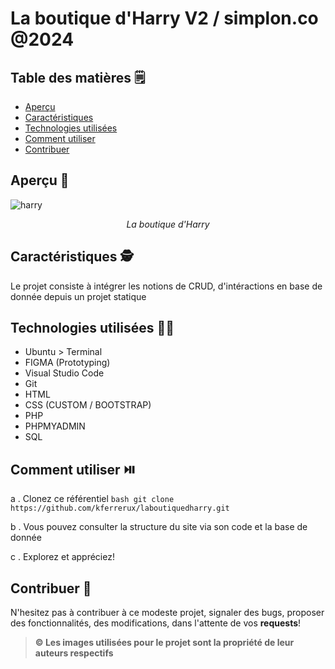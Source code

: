 # La boutique d'Harry V2 / simplon.co @2024

## Table des matières 🗒️

- [Aperçu](#aperçu)
- [Caractéristiques](#caractéristiques)
- [Technologies utilisées](#technologies-utilisées)
- [Comment utiliser](#comment-utiliser)
- [Contribuer](#contribuer)

## Aperçu 👀
![harry](https://github.com/kferrerux/laboutiquedharry/assets/77007630/b5266b00-0d13-4e99-8bf4-36c748d5bffb)
*<p align=center>La boutique d'Harry</p>*

## Caractéristiques 🕵️

Le projet consiste à intégrer les notions de CRUD, d'intéractions en base de donnée depuis un projet statique

## Technologies utilisées 👨‍💻

- Ubuntu > Terminal 
- FIGMA (Prototyping)
- Visual Studio Code
- Git
- HTML
- CSS (CUSTOM / BOOTSTRAP)
- PHP
- PHPMYADMIN
- SQL

## Comment utiliser ⏯️

a . Clonez ce référentiel
    ```bash
    git clone https://github.com/kferrerux/laboutiquedharry.git
    ```

b . Vous pouvez consulter la structure du site via son code et la base de donnée

c . Explorez et appréciez!

## Contribuer 🤝

N'hesitez pas à contribuer à ce modeste projet, signaler des bugs, proposer des fonctionnalités, des modifications, dans l'attente de vos **requests**!

> **© Les images utilisées pour le projet sont la propriété de leur auteurs respectifs**
